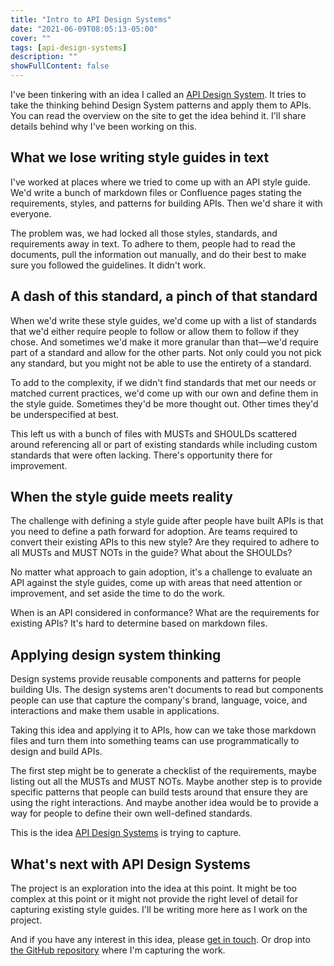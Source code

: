```yaml
---
title: "Intro to API Design Systems"
date: "2021-06-09T08:05:13-05:00"
cover: ""
tags: [api-design-systems]
description: ""
showFullContent: false
---
```


I've been tinkering with an idea I called an [API Design System](https://apidesign.systems/). It tries to take the thinking behind Design System patterns and apply them to APIs. You can read the overview on the site to get the idea behind it. I'll share details behind why I've been working on this.

## What we lose writing style guides in text

I've worked at places where we tried to come up with an API style guide. We'd write a bunch of markdown files or Confluence pages stating the requirements, styles, and patterns for building APIs. Then we'd share it with everyone.

The problem was, we had locked all those styles, standards, and requirements away in text. To adhere to them, people had to read the documents, pull the information out manually, and do their best to make sure you followed the guidelines. It didn't work.

## A dash of this standard, a pinch of that standard

When we'd write these style guides, we'd come up with a list of standards that we'd either require people to follow or allow them to follow if they chose. And sometimes we'd make it more granular than that—we'd require part of a standard and allow for the other parts. Not only could you not pick any standard, but you might not be able to use the entirety of a standard.

To add to the complexity, if we didn't find standards that met our needs or matched current practices, we'd come up with our own and define them in the style guide. Sometimes they'd be more thought out. Other times they'd be underspecified at best.

This left us with a bunch of files with MUSTs and SHOULDs scattered around referencing all or part of existing standards while including custom standards that were often lacking. There's opportunity there for improvement.

## When the style guide meets reality

The challenge with defining a style guide after people have built APIs is that you need to define a path forward for adoption. Are teams required to convert their existing APIs to this new style? Are they required to adhere to all MUSTs and MUST NOTs in the guide? What about the SHOULDs?

No matter what approach to gain adoption, it's a challenge to evaluate an API against the style guides, come up with areas that need attention or improvement, and set aside the time to do the work.

When is an API considered in conformance? What are the requirements for existing APIs? It's hard to determine based on markdown files.

## Applying design system thinking

Design systems provide reusable components and patterns for people building UIs. The design systems aren't documents to read but components people can use that capture the company's brand, language, voice, and interactions and make them usable in applications.

Taking this idea and applying it to APIs, how can we take those markdown files and turn them into something teams can use programmatically to design and build APIs.

The first step might be to generate a checklist of the requirements, maybe listing out all the MUSTs and MUST NOTs. Maybe another step is to provide specific patterns that people can build tests around that ensure they are using the right interactions. And maybe another idea would be to provide a way for people to define their own well-defined standards.

This is the idea [API Design Systems](https://apidesign.systems/) is trying to capture.

## What's next with API Design Systems

The project is an exploration into the idea at this point. It might be too complex at this point or it might not provide the right level of detail for capturing existing style guides. I'll be writing more here as I work on the project.

And if you have any interest in this idea, please [get in touch](https://twitter.com/Stephen_Mizell). Or drop into [the GitHub repository](https://github.com/smizell/api-design-systems) where I'm capturing the work.





